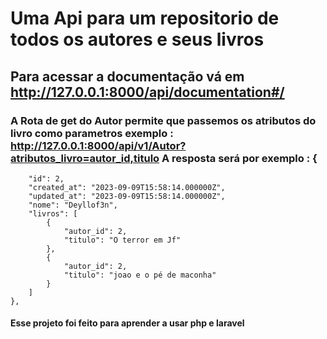 # Uma Api para um repositorio de todos os autores e seus livros

## Para acessar a documentação vá em http://127.0.0.1:8000/api/documentation#/

### A Rota de get do Autor permite que passemos os atributos do livro como parametros exemplo : http://127.0.0.1:8000/api/v1/Autor?atributos_livro=autor_id,titulo A resposta será por exemplo : {
        "id": 2,
        "created_at": "2023-09-09T15:58:14.000000Z",
        "updated_at": "2023-09-09T15:58:14.000000Z",
        "nome": "Deyllof3n",
        "livros": [
            {
                "autor_id": 2,
                "titulo": "O terror em Jf"
            },
            {
                "autor_id": 2,
                "titulo": "joao e o pé de maconha"
            }
        ]
    },

#### Esse projeto foi feito para aprender a usar php e laravel 
